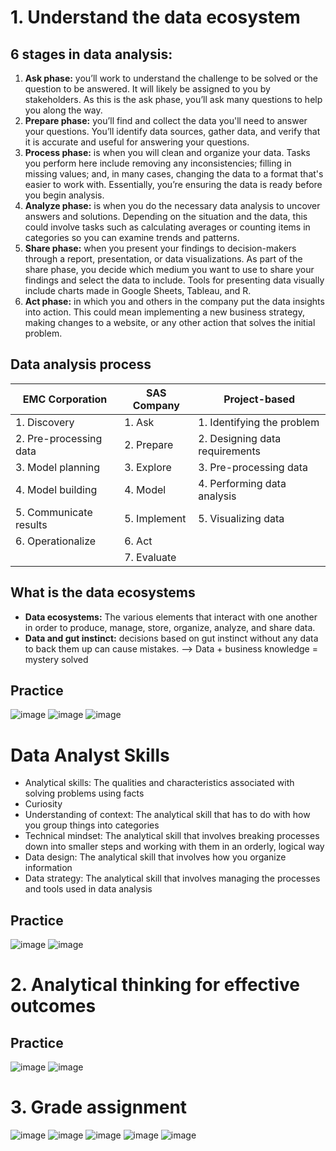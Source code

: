 # 1. Understand the data ecosystem

## 6 stages in data analysis:
1. **Ask phase:** you’ll work to understand the challenge to be solved or the question to be  answered. It will likely be assigned to you by stakeholders. As this is the ask phase, you’ll ask many questions to help you along the way.
2. **Prepare phase:** you’ll find and collect the data you'll need to answer your questions. You’ll identify data sources, gather data, and verify that it is accurate and useful for answering your questions.
3. **Process phase:** is when you will clean and organize your data. Tasks you perform here include removing any inconsistencies; filling in missing values; and, in many cases, changing the data to a format that's easier to work with. Essentially, you’re ensuring the data is ready before you begin analysis.
4. **Analyze phase:** is when you do the necessary data analysis to uncover answers and solutions. Depending on the situation and the data, this could involve tasks such as calculating averages or counting items in categories so you can examine trends and patterns.
5. **Share phase:** when you present your findings to decision-makers through a report, presentation, or data visualizations. As part of the share phase, you decide which medium you want to use to share your findings and select the data to include. Tools for presenting data visually include charts made in Google Sheets, Tableau, and R. 
6. **Act phase:** in which you and others in the company put the data insights into action. This could mean implementing a new business strategy, making changes to a website, or any other action that solves the initial problem.

## Data analysis process

| EMC Corporation                | SAS Company                        | Project-based                           |
|---------------------------------|------------------------------------|-----------------------------------------|
| 1. Discovery                   | 1. Ask                            | 1. Identifying the problem             |
| 2. Pre-processing data         | 2. Prepare                        | 2. Designing data requirements         |
| 3. Model planning              | 3. Explore                        | 3. Pre-processing data                 |
| 4. Model building              | 4. Model                          | 4. Performing data analysis            |
| 5. Communicate results         | 5. Implement                      | 5. Visualizing data                    |
| 6. Operationalize              | 6. Act                            |                                         |
|                                 | 7. Evaluate                       |                                         |

## What is the data ecosystems

- **Data ecosystems:** The various elements that interact with one another in order to produce, manage, store, organize, analyze, and share data.
- **Data and gut instinct:** decisions based on gut instinct without any data to back them up can cause mistakes.
  --> Data + business knowledge = mystery solved

## Practice
![image](https://github.com/user-attachments/assets/422f0462-e382-4bbe-9703-9003fe2d24f9)
![image](https://github.com/user-attachments/assets/7a6f65e8-5461-4d0b-a200-83e1ea2b0106)
![image](https://github.com/user-attachments/assets/db4d6d0f-ee58-4a9f-b149-0e007f442266)

# Data Analyst Skills
- Analytical skills: The qualities and characteristics associated with solving problems using facts
- Curiosity
- Understanding of context: The analytical skill that has to do with how you group things into categories
- Technical mindset: The analytical skill that involves breaking processes down into smaller steps and working with them in an orderly, logical way
- Data design: The analytical skill that involves how you organize information
- Data strategy: The analytical skill that involves managing the processes and tools used in data analysis

## Practice
![image](https://github.com/user-attachments/assets/b9ba8e18-70ce-40ba-bb4b-b702aba8e3a9)
![image](https://github.com/user-attachments/assets/c573f9db-7e81-4bd6-9e2d-1bfac5bb3b6e)


# 2. Analytical thinking for effective outcomes
## Practice
![image](https://github.com/user-attachments/assets/a4760484-bef0-4892-802f-0a000088a20c)
![image](https://github.com/user-attachments/assets/1804e414-1995-460d-bd95-488dd93cb4b4)


# 3. Grade assignment
![image](https://github.com/user-attachments/assets/faed6f14-6c4d-457a-ab01-e5ae4fc2a324)
![image](https://github.com/user-attachments/assets/85584108-e865-42e2-bcdd-ab23a96f4517)
![image](https://github.com/user-attachments/assets/3e760eb7-d28f-43fb-ab50-3dc4471d2c6b)
![image](https://github.com/user-attachments/assets/27d4b778-11a5-4044-a5cb-0e1a7dfad6c8)
![image](https://github.com/user-attachments/assets/3fbab635-4710-43c4-8078-2409623422ad)





